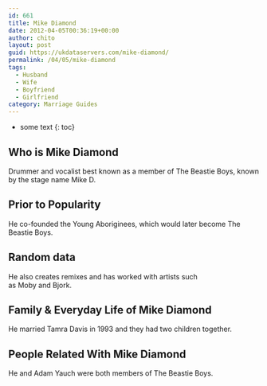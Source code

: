 ```yaml
---
id: 661
title: Mike Diamond
date: 2012-04-05T00:36:19+00:00
author: chito
layout: post
guid: https://ukdataservers.com/mike-diamond/
permalink: /04/05/mike-diamond
tags:
  - Husband
  - Wife
  - Boyfriend
  - Girlfriend
category: Marriage Guides
---
```


* some text
{: toc}
          
          
## Who is  Mike Diamond
                  
                  
                  
Drummer and vocalist best known as a member of The Beastie Boys, known by the stage name Mike D.
                  
                
                
                
## Prior to Popularity 
                  
                  
                  
He co-founded the Young Aboriginees, which would later become The Beastie Boys.
                  
                
                
                
## Random data 
                  
                  
                  
He also creates remixes and has worked with artists such as Moby and Bjork.
                  
                
                
                
## Family & Everyday Life of Mike Diamond
                  
                  
                  
He married Tamra Davis in 1993 and they had two children together.
                  
                
                
                
## People Related With  Mike Diamond
                  
                  
                  
He and Adam Yauch were both members of The Beastie Boys.
                  
                
              
            
          
          
          
    
    
  
